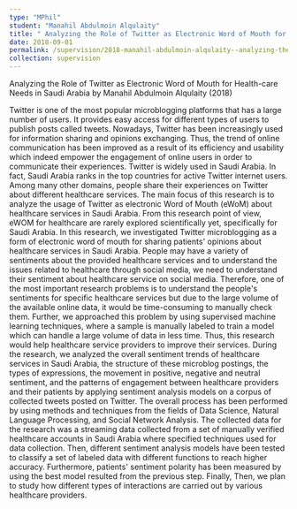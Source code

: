 ```yaml
---
type: "MPhil"
student: "Manahil Abdulmoin Alqulaity"
title: " Analyzing the Role of Twitter as Electronic Word of Mouth for Health-care Needs in Saudi Arabia"
date: 2018-09-01
permalink: /supervision/2018-manahil-abdulmoin-alqulaity--analyzing-the-role-of-twitter
collection: supervision
---
```

Analyzing the Role of Twitter as Electronic Word of Mouth for Health-care Needs in Saudi Arabia by Manahil Abdulmoin Alqulaity (2018)

Twitter is one of the most popular microblogging platforms that has a large number of users. It provides easy access for different types of users to publish posts called tweets.  Nowadays, Twitter has been increasingly used for information sharing and opinions exchanging. Thus, the trend of online communication has been improved as a result of its efficiency and usability which indeed empower the engagement of online users in order to communicate their experiences.   Twitter is widely used in Saudi Arabia.  In fact, Saudi Arabia ranks in the top countries for active Twitter internet users.  Among many other domains, people share their experiences on Twitter about different healthcare services.  The main focus of this research is to analyze the usage of Twitter as electronic Word of Mouth (eWoM) about healthcare services in Saudi Arabia.  From this research point of view, eWOM for healthcare are rarely explored scientifically yet, specifically for Saudi Arabia.  In this research, we investigated Twitter microblogging as a form of electronic word of mouth for sharing patients' opinions about healthcare services in Saudi Arabia.  People may have a variety of sentiments about the provided healthcare services and to understand the issues related to healthcare through social media, we need to understand their sentiment about healthcare service on social media.  Therefore, one of the most important research problems is to understand the people's sentiments for specific healthcare services but due to the large volume of the available online data, it would be time-consuming to manually check them.  Further, we approached this problem by using supervised machine learning techniques, where a sample is manually labeled to train a model which can handle a large volume of data in less time.  Thus, this research would help healthcare service providers to improve their services.  During the research, we analyzed the overall sentiment trends of healthcare services in Saudi Arabia, the structure of these microblog postings, the types of expressions, the movement in positive, negative and neutral sentiment, and the patterns of engagement between healthcare providers and their patients by applying sentiment analysis models on a corpus of collected tweets posted on Twitter.  The overall process has been performed by using methods and techniques from the fields of Data Science, Natural Language Processing, and Social Network Analysis.  The collected data for the research was a streaming data collected from a set of manually verified healthcare accounts in Saudi Arabia where specified techniques used for data collection.  Then, different sentiment analysis models have been tested to classify a set of labeled data with different functions to reach higher accuracy.   Furthermore, patients' sentiment polarity has been measured by using the best model resulted from the previous step. Finally, Then, we plan to study how different types of interactions are carried out by various healthcare providers.